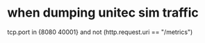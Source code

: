 # when dumping unitec sim traffic

tcp.port in {8080 40001} and not (http.request.uri == "/metrics")

